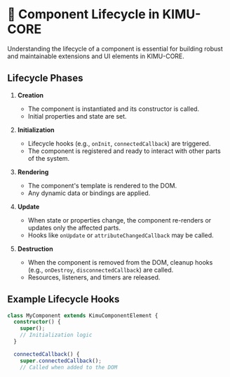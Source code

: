 # 🔄 Component Lifecycle in KIMU-CORE

Understanding the lifecycle of a component is essential for building robust and maintainable extensions and UI elements in KIMU-CORE.

## Lifecycle Phases

1. **Creation**
   - The component is instantiated and its constructor is called.
   - Initial properties and state are set.

2. **Initialization**
   - Lifecycle hooks (e.g., `onInit`, `connectedCallback`) are triggered.
   - The component is registered and ready to interact with other parts of the system.

3. **Rendering**
   - The component's template is rendered to the DOM.
   - Any dynamic data or bindings are applied.

4. **Update**
   - When state or properties change, the component re-renders or updates only the affected parts.
   - Hooks like `onUpdate` or `attributeChangedCallback` may be called.

5. **Destruction**
   - When the component is removed from the DOM, cleanup hooks (e.g., `onDestroy`, `disconnectedCallback`) are called.
   - Resources, listeners, and timers are released.

## Example Lifecycle Hooks

```typescript
class MyComponent extends KimuComponentElement {
  constructor() {
    super();
    // Initialization logic
  }

  connectedCallback() {
    super.connectedCallback();
    // Called when added to the DOM
